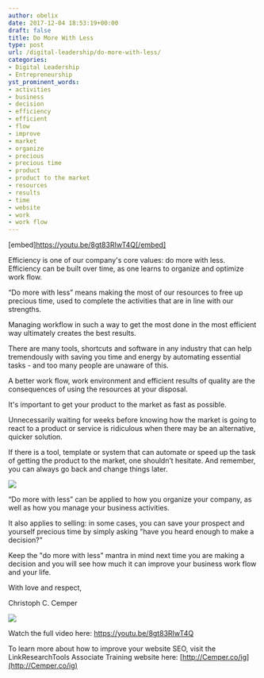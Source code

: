 ```yaml
---
author: obelix
date: 2017-12-04 18:53:19+00:00
draft: false
title: Do More With Less
type: post
url: /digital-leadership/do-more-with-less/
categories:
- Digital Leadership
- Entrepreneurship
yst_prominent_words:
- activities
- business
- decision
- efficiency
- efficient
- flow
- improve
- market
- organize
- precious
- precious time
- product
- product to the market
- resources
- results
- time
- website
- work
- work flow
---
```


[embed]https://youtu.be/8gt83RIwT4Q[/embed]

Efficiency is one of our company's core values: do more with less. Efficiency can be built over time, as one learns to organize and optimize work flow.

“Do more with less” means making the most of our resources to free up precious time, used to complete the activities that are in line with our strengths.

Managing workflow in such a way to get the most done in the most efficient way ultimately creates the best results.

There are many tools, shortcuts and software in any industry that can help tremendously with saving you time and energy by automating essential tasks - and too many people are unaware of this.

A better work flow, work environment and efficient results of quality are the consequences of using the resources at your disposal.

It's important to get your product to the market as fast as possible.

Unnecessarily waiting for weeks before knowing how the market is going to react to a product or service is ridiculous when there may be an alternative, quicker solution.

If there is a tool, template or system that can automate or speed up the task of getting the product to the market, one shouldn’t hesitate. And remember, you can always go back and change things later.

![](https://www.christophcemper.com/wp-content/uploads/2017/12/Cemper-ig-pic-1-300x200.jpeg)


“Do more with less” can be applied to how you organize your company, as well as how you manage your business activities.

It also applies to selling: in some cases, you can save your prospect and yourself precious time by simply asking "have you heard enough to make a decision?"

Keep the "do more with less" mantra in mind next time you are making a decision and you will see how much it can improve your business work flow and your life.

With love and respect,

Christoph C. Cemper

![](https://www.christophcemper.com/wp-content/uploads/2017/12/cemper-signature-300x91.png)


Watch the full video here: https://youtu.be/8gt83RIwT4Q

To learn more about how to improve your website SEO, visit the LinkResearchTools Associate Training website here: [http://Cemper.co/ig](http://Cemper.co/ig)
